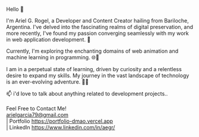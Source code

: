 Hello 👋


I'm Ariel G. Rogel, a Developer and Content Creator hailing from Bariloche, Argentina. I've delved into the fascinating realms of digital preservation, and more recently, I've found my passion converging seamlessly with my work in web application development. 🚀

Currently, I'm exploring the enchanting domains of web animation and machine learning in programming. 🌐🤖

I am in a perpetual state of learning, driven by curiosity and a relentless desire to expand my skills. My journey in the vast landscape of technology is an ever-evolving adventure. 🚀✨

📫 i'd love to talk about anything related to development projects..  <br>  <br> Feel Free to 
Contact Me! <br> arielgarcia79@gmail.com 
 <br>
| Portfolio https://portfolio-dmao.vercel.app <br>
| LinkedIn https://www.linkedin.com/in/aegr/ <br>
